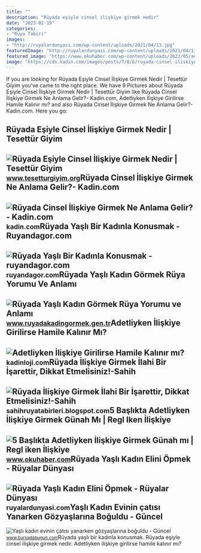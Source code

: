 ```yaml
---
title: ""
description: "Rüyada eşiyle cinsel i̇lişkiye girmek nedir"
date: "2023-02-19"
categories:
- "Ruya Tabiri"
images:
- "http://ruyalardunyasi.com/wp-content/uploads/2021/04/13.jpg"
featuredImage: "http://ruyalardunyasi.com/wp-content/uploads/2021/04/13.jpg"
featured_image: "https://www.okuhaber.com/wp-content/uploads/2022/05/adetliyken-iliskiye-girmek-regl-iken-iliskiye-girmek-3.jpg"
image: "https://cdn.kadin.com/images/posts/7/8/6/ruyada-cinsel-iliskiye-girmek-ne-anlama-gelir-1561554225.jpg"
---
```


If you are looking for Rüyada Eşiyle Cinsel İlişkiye Girmek Nedir | Tesettür Giyim you've came to the right place. We have 9 Pictures about Rüyada Eşiyle Cinsel İlişkiye Girmek Nedir | Tesettür Giyim like Rüyada Cinsel İlişkiye Girmek Ne Anlama Gelir?- Kadin.com, Adetliyken İlişkiye Girilirse Hamile Kalınır mı? and also Rüyada Cinsel İlişkiye Girmek Ne Anlama Gelir?- Kadin.com. Here you go:

Rüyada Eşiyle Cinsel İlişkiye Girmek Nedir | Tesettür Giyim
-----------------------------------------------------------

 ![Rüyada Eşiyle Cinsel İlişkiye Girmek Nedir | Tesettür Giyim](https://www.tesetturgiyim.org/wp-content/uploads/2021/12/Ruyada-Kadin-Kadina-Iliskiye-Girmek.jpg) <small>www.tesetturgiyim.org</small>Rüyada Cinsel İlişkiye Girmek Ne Anlama Gelir?- Kadin.com
---------------------------------------------------------

 ![Rüyada Cinsel İlişkiye Girmek Ne Anlama Gelir?- Kadin.com](https://cdn.kadin.com/images/posts/7/8/6/ruyada-cinsel-iliskiye-girmek-ne-anlama-gelir-1561554225.jpg) <small>kadin.com</small>Rüyada Yaşlı Bir Kadınla Konusmak - Ruyandagor.com
--------------------------------------------------

 ![Rüyada Yaşlı Bir Kadınla Konusmak - ruyandagor.com](https://images.ruyandagor.com/2017/05/yasli-bir-kadinla-konusmak-1510.jpg) <small>ruyandagor.com</small>Rüyada Yaşlı Kadın Görmek Rüya Yorumu Ve Anlamı
-----------------------------------------------

 ![Rüyada Yaşlı Kadın Görmek Rüya Yorumu ve Anlamı](https://www.ruyadakadingormek.gen.tr/images/ruyada-yasli-kadin-gormek.jpg) <small>www.ruyadakadingormek.gen.tr</small>Adetliyken İlişkiye Girilirse Hamile Kalınır Mı?
------------------------------------------------

 ![Adetliyken İlişkiye Girilirse Hamile Kalınır mı?](https://kadinloji.com/resim/adetliyken-iliskiye-girilirse-hamile-kalinir-mi.jpg) <small>kadinloji.com</small>Rüyada İlişkiye Girmek İlahi Bir İşarettir, Dikkat Etmelisiniz!-Sahih
---------------------------------------------------------------------

 ![Rüyada İlişkiye Girmek İlahi Bir İşarettir, Dikkat Etmelisiniz!-Sahih](https://3.bp.blogspot.com/-o3lpE1wsmeY/WMmBVmC2m_I/AAAAAAAABAg/ByD7MFPFJU0lqn_WVsEEoSQocWwSDbkXwCEw/s1600/ruyada%2Biliskiye%2Bgirmek.jpg) <small>sahihruyatabirleri.blogspot.com</small>5 Başlıkta Adetliyken İlişkiye Girmek Günah Mı | Regl Iken İlişkiye
-------------------------------------------------------------------

 ![5 Başlıkta Adetliyken İlişkiye Girmek Günah mı | Regl iken İlişkiye](https://www.okuhaber.com/wp-content/uploads/2022/05/adetliyken-iliskiye-girmek-regl-iken-iliskiye-girmek-3.jpg) <small>www.okuhaber.com</small>Rüyada Yaşlı Kadın Elini Öpmek - Rüyalar Dünyası
------------------------------------------------

 ![Rüyada Yaşlı Kadın Elini Öpmek - Rüyalar Dünyası](http://ruyalardunyasi.com/wp-content/uploads/2021/04/13.jpg) <small>ruyalardunyasi.com</small>Yaşlı Kadın Evinin çatısı Yanarken Gözyaşlarına Boğuldu - Güncel
----------------------------------------------------------------

 ![Yaşlı kadın evinin çatısı yanarken gözyaşlarına boğuldu - Güncel](https://images.bursadabugun.com/haber/2020/01/06/1234183-yasli-kadin-evinin-catisi-yanarken-gozyaslarina-boguldu-5e131e4a4c71b.jpg) <small>www.bursadabugun.com</small>Rüyada yaşlı bir kadınla konusmak. Rüyada eşiyle cinsel i̇lişkiye girmek nedir. Adetliyken i̇lişkiye girilirse hamile kalınır mı?
